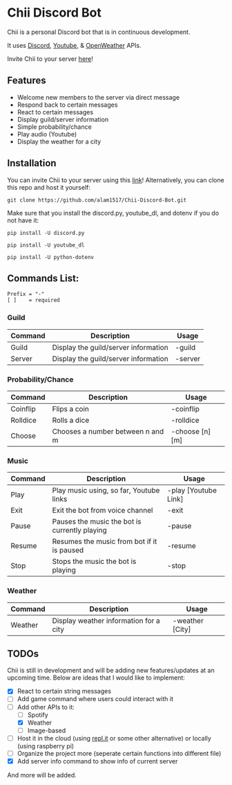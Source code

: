 # Chii Discord Bot

Chii is a personal Discord bot that is in continuous development.

It uses [Discord](https://github.com/discord/discord-api-docs), [Youtube](https://github.com/ytdl-org/youtube-dl), & [OpenWeather](https://openweathermap.org/current) APIs.

Invite Chii to your server [here](https://discord.com/api/oauth2/authorize?client_id=788205742188003368&permissions=8&scope=bot)!

## Features
* Welcome new members to the server via direct message
* Respond back to certain messages
* React to certain messages
* Display guild/server information
* Simple probability/chance
* Play audio (Youtube)
* Display the weather for a city

## Installation
You can invite Chii to your server using this [link](https://discord.com/api/oauth2/authorize?client_id=788205742188003368&permissions=8&scope=bot)!
Alternatively, you can clone this repo and host it yourself:
```
git clone https://github.com/alam1517/Chii-Discord-Bot.git
```
Make sure that you install the discord.py, youtube_dl, and dotenv if you do not have it:
```
pip install -U discord.py

pip install -U youtube_dl

pip install -U python-dotenv
```

## Commands List:
```
Prefix = "-"
[ ]    = required 
```

### Guild
| Command | Description                          | Usage   |
|---------|--------------------------------------|---------|
| Guild   | Display the guild/server information | -guild  |
| Server  | Display the guild/server information | -server |

### Probability/Chance
| Command  | Description                      | Usage           |
|----------|----------------------------------|-----------------|
| Coinflip | Flips a coin                     | -coinflip       |
| Rolldice | Rolls a dice                     | -rolldice       |
| Choose   | Chooses a number between n and m | -choose [n] [m] |

### Music
| Command | Description                                   | Usage                |
|---------|-----------------------------------------------|----------------------|
| Play    | Play music using, so far, Youtube links       | -play [Youtube Link] |
| Exit    | Exit the bot from voice channel               | -exit                |
| Pause   | Pauses the music the bot is currently playing | -pause               |
| Resume  | Resumes the music from bot if it is paused    | -resume              |
| Stop    | Stops the music the bot is playing            | -stop                |

### Weather
| Command | Description                            | Usage           |
|---------|----------------------------------------|-----------------|
| Weather | Display weather information for a city | -weather [City] |

## TODOs
Chii is still in development and will be adding new features/updates at an upcoming time.
Below are ideas that I would like to implement:
- [x] React to certain string messages
- [ ] Add game command where users could interact with it
- [ ] Add other APIs to it:
  - [ ] Spotify
  - [x] Weather
  - [ ] Image-based
- [ ] Host it in the cloud (using [repl.it](https://repl.it) or some other alternative) or locally (using raspberry pi)
- [ ] Organize the project more (seperate certain functions into different file)
- [x] Add server info command to show info of current server

And more will be added.
